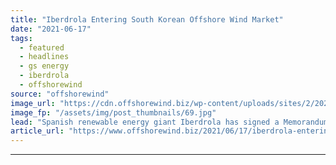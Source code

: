 ```yaml
---
title: "Iberdrola Entering South Korean Offshore Wind Market"
date: "2021-06-17"
tags: 
  - featured
  - headlines
  - gs energy
  - iberdrola
  - offshorewind
source: "offshorewind"
image_url: "https://cdn.offshorewind.biz/wp-content/uploads/sites/2/2020/06/23093735/Iberdrola-tower-in-Bilbao.jpg"
image_fp: "/assets/img/post_thumbnails/69.jpg"
lead: "Spanish renewable energy giant Iberdrola has signed a Memorandum of Understanding (MOU) with energy"
article_url: "https://www.offshorewind.biz/2021/06/17/iberdrola-entering-south-korean-offshore-wind-market/"
---
```


---

